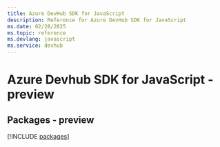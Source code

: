 ```yaml
---
title: Azure DevHub SDK for JavaScript
description: Reference for Azure DevHub SDK for JavaScript
ms.date: 02/28/2025
ms.topic: reference
ms.devlang: javascript
ms.service: devhub
---
```

# Azure Devhub SDK for JavaScript - preview
## Packages - preview
[!INCLUDE [packages](devhub-index.md)]